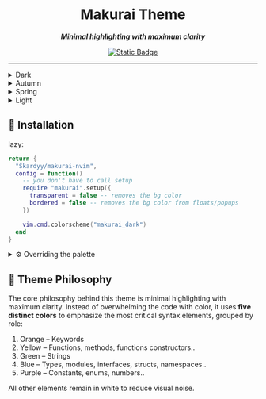 <div align="center">
    
# Makurai Theme
***Minimal highlighting with maximum clarity***
    
[![Static Badge](https://img.shields.io/badge/Click%20Here-fac25a?style=for-the-badge&label=For%20Extras&labelColor=1e2029)](https://github.com/Skardyy/makurai-theme)
</div>

---

<details>
<summary>Dark</summary>

```lua
vim.cmd.colorscheme("makurai_dark")
```
![image](https://github.com/user-attachments/assets/126a33a0-e2a1-4403-8cf4-239959c01d8f)
</details>

<details>
<summary>Autumn</summary>

```lua
vim.cmd.colorscheme("makurai_autumn")
```
![250629_02h44m09s_screenshot](https://github.com/user-attachments/assets/21378f50-990c-43d2-bdcf-ef47fd0d2a34)
</details>

<details>
<summary>Spring</summary>

```lua
vim.cmd.colorscheme("makurai_spring")
```
![image](https://github.com/user-attachments/assets/ab941573-f2a3-48ef-8e57-8c4f5c03cbcf)
</details>

<details>
<summary>Light</summary>

```lua
vim.cmd.colorscheme("makurai_light")
``` 
![image](https://github.com/user-attachments/assets/382137a1-cdc5-4617-9467-3aad60cb608f)
</details>


## 🚀 Installation   
lazy:  
```lua
return {
  "Skardyy/makurai-nvim",
  config = function()
    -- you don't have to call setup
    require "makurai".setup({
      transparent = false -- removes the bg color
      bordered = false -- removes the bg color from floats/popups
    })

    vim.cmd.colorscheme("makurai_dark")
  end
}
```
<details>
<summary>⚙️ Overriding the palette </summary>

> the below example "converts" makurai_dark into makurai_spring
```lua
require("makurai").modify("dark", {
  orange  = "#FFB347",
  yellow  = "#D4FF59",
  green   = "#8CEB3A",
  purple  = "#D8A5FF",
  blue    = "#66E6FF",
})

```
the options are everything in the palette [here](./lua/makurai/palettes/dark.lua#L1)

</details>

## 🤔 Theme Philosophy
The core philosophy behind this theme is minimal highlighting with maximum clarity. Instead of overwhelming the code with color, it uses **five distinct colors** to emphasize the most critical syntax elements, grouped by role:  

1. Orange – Keywords
2. Yellow – Functions, methods, functions constructors..
3. Green – Strings
4. Blue – Types, modules, interfaces, structs, namespaces..
5. Purple – Constants, enums, numbers..

All other elements remain in white to reduce visual noise.
